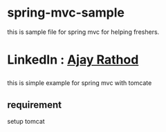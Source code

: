 # spring-mvc-sample
this is sample file for spring mvc for helping freshers.


<h1>

LinkedIn : <a href="www.linkedin.com/in/rathod-ajay" target="_blank"> Ajay Rathod </a>

</h1>

this is simple example for spring mvc with tomcate 

requirement
------------

setup tomcat 

